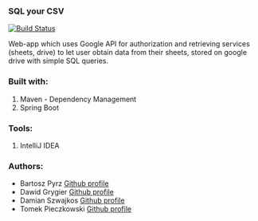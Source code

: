 ### SQL your CSV

[![Build Status](https://travis-ci.org/Czakero/sql-gs.svg?branch=dev)](https://travis-ci.org/Czakero/sql-gs)

  Web-app which uses Google API for authorization and retrieving services (sheets, drive)
  to let user obtain data from their sheets, stored on google drive with simple SQL queries.

### Built with:
1. Maven - Dependency Management
2. Spring Boot

### Tools:
1. IntelliJ IDEA

### Authors: 
- Bartosz Pyrz [Github profile](https://github.com/Czakero)
- Dawid Grygier [Github profile](https://github.com/cyan0505)
- Damian Szwajkos [Github profile](https://github.com/Szwajcii)
- Tomek Pieczkowski [Github profile](https://github.com/Pieczkowski)
